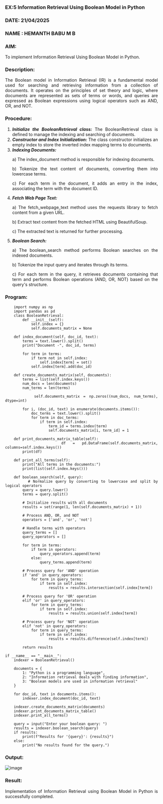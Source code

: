 ### EX:5 Information Retrieval Using Boolean Model in Python
### DATE: 21/04/2025
### NAME : HEMANTH BABU M B
### AIM: 
To implement Information Retrieval Using Boolean Model in Python.
### Description:
<div align = "justify">
The Boolean model in Information Retrieval (IR) is a fundamental model used for searching and retrieving information from a collection of documents. It operates on the principles of set theory and logic, where documents are represented as sets of terms or words, and queries are expressed as Boolean expressions using logical operators such as AND, OR, and NOT.
  
### Procedure:
1. ***Initialize the BooleanRetrieval class:*** The BooleanRetrieval class is defined to manage the indexing and searching of documents.
2. ***Constructor and Index Initialization:*** The class constructor initializes an empty index to store the inverted index mapping terms to documents.
3. ***Indexing Documents:***
    <p> a) The index_document method is responsible for indexing documents.
    <p> b) Tokenize the text content of documents, converting them into lowercase terms.
    <p> c) For each term in the document, it adds an entry in the index, associating the term with the document ID. </p>
4. ***Fetch Web Page Text:***
    <p>a) The fetch_webpage_text method uses the requests library to fetch content from a given URL.
    <p>b) Extract text content from the fetched HTML using BeautifulSoup.
    <p>c) The extracted text is returned for further processing.
5. ***Boolean Search:***
    <p>a) The boolean_search method performs Boolean searches on the indexed documents.
    <p>b) Tokenize the input query and iterates through its terms.
    <p>c) For each term in the query, it retrieves documents containing that term and performs Boolean operations (AND, OR, NOT) based on the query's structure.

### Program:
```
    import numpy as np
    import pandas as pd
    class BooleanRetrieval:
        def __init__(self):
            self.index = {}
            self.documents_matrix = None

    def index_document(self, doc_id, text):
        terms = text.lower().split()
        print("Document -", doc_id, terms)

        for term in terms:
            if term not in self.index:
                self.index[term] = set()
            self.index[term].add(doc_id)

    def create_documents_matrix(self, documents):
        terms = list(self.index.keys())
        num_docs = len(documents)
        num_terms = len(terms)

        self.documents_matrix = np.zeros((num_docs, num_terms), dtype=int)

        for i, (doc_id, text) in enumerate(documents.items()):
            doc_terms = text.lower().split()
            for term in doc_terms:
                if term in self.index:
                    term_id = terms.index(term)
                    self.documents_matrix[i, term_id] = 1

    def print_documents_matrix_table(self):
        df = pd.DataFrame(self.documents_matrix, columns=self.index.keys())
        print(df)

    def print_all_terms(self):
        print("All terms in the documents:")
        print(list(self.index.keys()))

    def boolean_search(self, query):
        # Normalize query by converting to lowercase and split by logical operators
        query = query.lower()
        terms = query.split()
        
        # Initialize results with all documents
        results = set(range(1, len(self.documents_matrix) + 1))
        
        # Process AND, OR, and NOT
        operators = ['and', 'or', 'not']
        
        # Handle terms with operators
        query_terms = []
        query_operators = []

        for term in terms:
            if term in operators:
                query_operators.append(term)
            else:
                query_terms.append(term)
        
        # Process query for 'AND' operation
        if 'and' in query_operators:
            for term in query_terms:
                if term in self.index:
                    results = results.intersection(self.index[term])
        
        # Process query for 'OR' operation
        elif 'or' in query_operators:
            for term in query_terms:
                if term in self.index:
                    results = results.union(self.index[term])
        
        # Process query for 'NOT' operation
        elif 'not' in query_operators:
            for term in query_terms:
                if term in self.index:
                    results = results.difference(self.index[term])
        
        return results

if __name__ == "__main__":
    indexer = BooleanRetrieval()

    documents = {
        1: "Python is a programming language",
        2: "Information retrieval deals with finding information",
        3: "Boolean models are used in information retrieval"
    }

    for doc_id, text in documents.items():
        indexer.index_document(doc_id, text)

    indexer.create_documents_matrix(documents)
    indexer.print_documents_matrix_table()
    indexer.print_all_terms()

    query = input("Enter your boolean query: ")
    results = indexer.boolean_search(query)
    if results:
        print(f"Results for '{query}': {results}")
    else:
        print("No results found for the query.")

```
### Output:

![image](https://github.com/user-attachments/assets/acb71ac0-e40d-4fe7-9624-4a3b21e3e7ed)

### Result:
Implementation of Information Retrieval using Boolean Model in Python is successfully completed.
